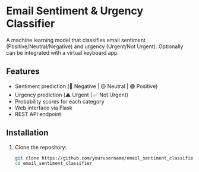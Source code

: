 # Email Sentiment & Urgency Classifier

A machine learning model that classifies email sentiment (Positive/Neutral/Negative) and urgency (Urgent/Not Urgent). Optionally can be integrated with a virtual keyboard app.

## Features

- Sentiment prediction (🔴 Negative | 🟡 Neutral | 🟢 Positive)
- Urgency prediction (⚠️ Urgent | ✅ Not Urgent)
- Probability scores for each category
- Web interface via Flask
- REST API endpoint

## Installation

1. Clone the repository:
   ```bash
   git clone https://github.com/yourusername/email_sentiment_classifier.git
   cd email_sentiment_classifier